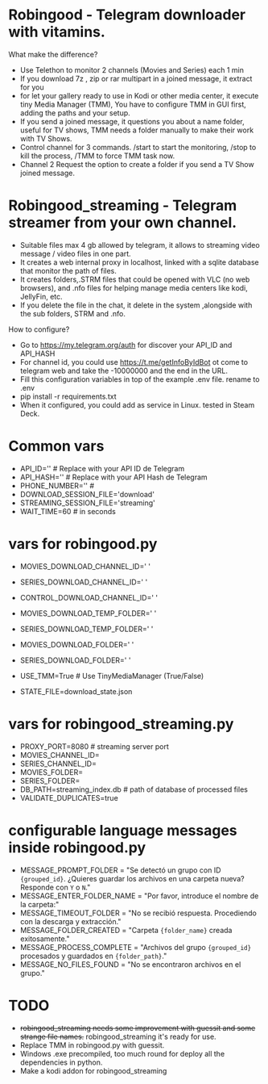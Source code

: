 
# Robingood - Telegram downloader with vitamins.


What make the difference?

- Use Telethon to monitor 2 channels (Movies and Series) each 1 min
- If you download 7z , zip or rar multipart in a joined message, it extract for you
- for let your gallery ready to use in Kodi or other media center, it execute tiny Media Manager (TMM), You have to configure TMM in GUI first, adding the paths and your setup.
- If you send a joined message, it questions you about a name folder, useful for TV shows, TMM needs a folder manually to make their work with TV Shows.
- Control channel for 3 commands. /start to start the monitoring, /stop to kill the process, /TMM to force TMM task now.
- Channel 2 Request the option to create a folder if you send a TV Show joined message.

# Robingood_streaming - Telegram streamer from your own channel.

- Suitable files max 4 gb allowed by telegram, it allows to streaming video message / video files in one part.
- It creates a web internal proxy in localhost, linked with a sqlite database that monitor the path of files.
- It creates folders,.STRM files that could be opened with VLC (no web browsers), and .nfo files for helping manage media centers like kodi, JellyFin, etc.
- If you delete the file in the chat, it delete in the system ,alongside with the sub folders, STRM and .nfo.


How to configure?

- Go to https://my.telegram.org/auth for discover your API_ID and API_HASH
- For channel id, you could use https://t.me/getInfoByIdBot ot come to telegram web and take the -10000000 and the end in the URL.
- Fill this configuration variables in top of the example  .env file. rename to .env
- pip install -r requirements.txt
- When it configured, you could add as service in Linux. tested in Steam Deck.

# Common vars
- API_ID=''  # Replace with your API ID de Telegram
- API_HASH=''  # Replace with your API Hash de Telegram
- PHONE_NUMBER=''  #  
- DOWNLOAD_SESSION_FILE='download'
- STREAMING_SESSION_FILE='streaming'
- WAIT_TIME=60  # in seconds

# vars for robingood.py
- MOVIES_DOWNLOAD_CHANNEL_ID=' '
- SERIES_DOWNLOAD_CHANNEL_ID=' '
- CONTROL_DOWNLOAD_CHANNEL_ID=' '
- MOVIES_DOWNLOAD_TEMP_FOLDER=' '
- SERIES_DOWNLOAD_TEMP_FOLDER=' '
- MOVIES_DOWNLOAD_FOLDER=' '
- SERIES_DOWNLOAD_FOLDER=' '
 
- USE_TMM=True  # Use TinyMediaManager (True/False)
- STATE_FILE=download_state.json

#  vars for robingood_streaming.py
- PROXY_PORT=8080  # streaming server port
- MOVIES_CHANNEL_ID= 
- SERIES_CHANNEL_ID=
- MOVIES_FOLDER=  
- SERIES_FOLDER= 
- DB_PATH=streaming_index.db  # path of database of processed files
- VALIDATE_DUPLICATES=true

# configurable language messages inside robingood.py

- MESSAGE_PROMPT_FOLDER = "Se detectó un grupo con ID `{grouped_id}`. ¿Quieres guardar los archivos en una carpeta nueva? Responde con `Y` o `N`."
- MESSAGE_ENTER_FOLDER_NAME = "Por favor, introduce el nombre de la carpeta:"
- MESSAGE_TIMEOUT_FOLDER = "No se recibió respuesta. Procediendo con la descarga y extracción."
- MESSAGE_FOLDER_CREATED = "Carpeta `{folder_name}` creada exitosamente."
- MESSAGE_PROCESS_COMPLETE = "Archivos del grupo `{grouped_id}` procesados y guardados en `{folder_path}`."
- MESSAGE_NO_FILES_FOUND = "No se encontraron archivos en el grupo."


# TODO

- ~~robingood_streaming needs some improvement with guessit and some strange file names.~~ robingood_streaming it's ready for use. 
- Replace TMM in robingood.py with guessit.
- Windows .exe precompiled, too much round for deploy all the dependencies in python. 
- Make a kodi addon for robingood_streaming
